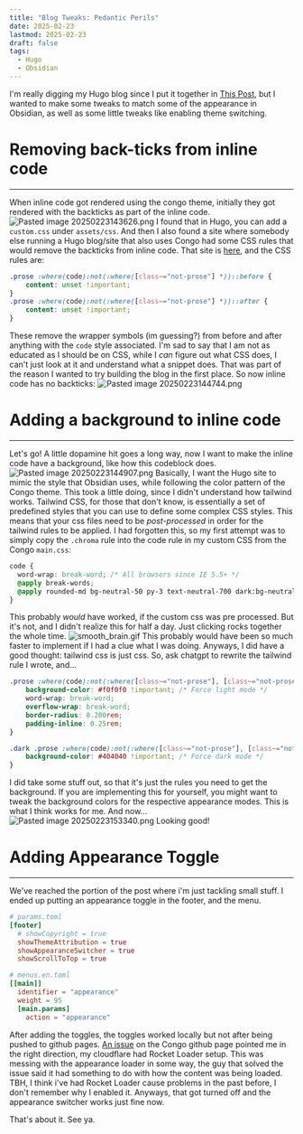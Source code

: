 ```yaml
---
title: "Blog Tweaks: Pedantic Perils"
date: 2025-02-23
lastmod: 2025-02-23
draft: false
tags:
  - Hugo
  - Obsidian
---
```

I'm really digging my Hugo blog since I put it together in [This Post](https://blog.coeus.icu/posts/first-post-learning-how-to-use-hugo-to-host-obsidian-files/), but I wanted to make some tweaks to match some of the appearance in Obsidian, as well as some little tweaks like enabling theme switching. 

# Removing back-ticks from inline code
***
When inline code got rendered using the congo theme, initially they got rendered with the backticks as part of the inline code. 
![Pasted image 20250223143626.png](/attachments/Pasted%20image%2020250223143626.png)
I found that in Hugo, you can add a `custom.css` under `assets/css`. And then I also found a site where somebody else running a Hugo blog/site that also uses Congo had some CSS rules that would remove the backticks from inline code. That site is [here](https://applegamer22.github.io/posts/hugo/), and the CSS rules are:
```css
.prose :where(code):not(:where([class~="not-prose"] *))::before {
	content: unset !important;
}
.prose :where(code):not(:where([class~="not-prose"] *))::after {
	content: unset !important;
}
```
These remove the wrapper symbols (im guessing?) from before and after anything with the `code` style associated. I'm sad to say that I am not as educated as I should be on CSS, while I *can* figure out what CSS does, I can't just look at it and understand what a snippet does. That was part of the reason I wanted to try building the blog in the first place.
So now inline code has no backticks:
![Pasted image 20250223144744.png](/attachments/Pasted%20image%2020250223144744.png)
# Adding a background to inline code
***
Let's go! A little dopamine hit goes a long way, now I want to make the inline code have a background, like how this codeblock does.![Pasted image 20250223144907.png](/attachments/Pasted%20image%2020250223144907.png)
Basically, I want the Hugo site to mimic the style that Obsidian uses, while following the color pattern of the Congo theme.
This took a little doing, since I didn't understand how tailwind works. Tailwind CSS, for those that don't know, is essentially a set of predefined styles that you can use to define some complex CSS styles. This means that your css files need to be *post-processed* in order for the tailwind rules to be applied. I had forgotten this, so my first attempt was to simply copy the `.chroma` rule into the code rule in my custom CSS from the Congo `main.css`:
```css
code {
  word-wrap: break-word; /* All browsers since IE 5.5+ */
  @apply break-words;
  @apply rounded-md bg-neutral-50 py-3 text-neutral-700 dark:bg-neutral-700 dark:text-neutral-200;
}
```
This probably *would* have worked, if the custom css was pre processed. But it's not, and I didn't realize this for half a day. Just clicking rocks together the whole time.
![smooth_brain.gif](/attachments/smooth_brain.gif)
This probably would have been so much faster to implement if I had a clue what I was doing. Anyways, I did have a good thought: tailwind css is just css. So, ask chatgpt to rewrite the tailwind rule I wrote, and...
```css
.prose :where(code):not(:where([class~="not-prose"], [class~="not-prose"] *)) {
    background-color: #f0f0f0 !important; /* Force light mode */
    word-wrap: break-word;
    overflow-wrap: break-word;
    border-radius: 0.200rem;
	padding-inline: 0.25rem;
}

.dark .prose :where(code):not(:where([class~="not-prose"], [class~="not-prose"] *)) {
    background-color: #404040 !important; /* Force dark mode */
}
```
I did take some stuff out, so that it's just the rules you need to get the background. If you are implementing this for yourself, you might want to tweak the background colors for the respective appearance modes. This is what I think works for me. And now...
![Pasted image 20250223153340.png](/attachments/Pasted%20image%2020250223153340.png)
Looking good!
# Adding Appearance Toggle
***
We've reached the portion of the post where i'm just tackling small stuff.
I ended up putting an appearance toggle in the footer, and the menu.
```toml
# params.toml
[footer]
  # showCopyright = true
  showThemeAttribution = true
  showAppearanceSwitcher = true
  showScrollToTop = true
```
```toml
# menus.en.toml
[[main]]
  identifier = "appearance"
  weight = 95
  [main.params]
    action = "appearance"
```
After adding the toggles, the toggles worked locally but not after being pushed to github pages. [An issue](https://github.com/jpanther/congo/issues/266) on the Congo github page pointed me in the right direction, my cloudflare had Rocket Loader setup. This was messing with the appearance loader in some way, the guy that solved the issue said it had something to do with how the content was being loaded. TBH, I think i've had Rocket Loader cause problems in the past before, I don't remember why I enabled it. Anyways, that got turned off and the appearance switcher works just fine now.

That's about it. See ya.

